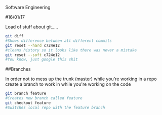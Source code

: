 Software Engineering

#16/01/17

Load of stuff about git.....

```sh
git diff
#Shows difference between all different commits
git reset --hard c724e12 
#cleans history so it looks like there was never a mistake
git reset --soft c724e12
#You know, just google this shit
```

##Branches

In order not to mess up the trunk (master) while you're working in a repo
create a branch to work in while you're working on the code
```sh
git branch feature
#Creates new branch called feature
git checkout feature
#Switches local repo with the feature branch
```
